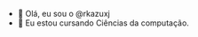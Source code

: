 - 👋 Olá, eu sou o @rkazuxj
- 🌱 Eu estou cursando Ciências da computação.
<!---
rkazuxj/rkazuxj is a ✨ special ✨ repository because its `README.md` (this file) appears on your GitHub profile.
You can click the Preview link to take a look at your changes.
--->
